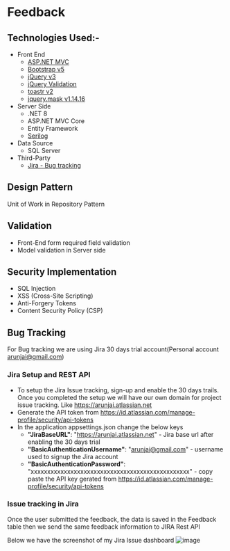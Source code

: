 # Feedback

## Technologies Used:-
- Front End
  - [ASP.NET MVC](https://dotnet.microsoft.com/en-us/apps/aspnet)
  - [Bootstrap v5](https://getbootstrap.com/)
  - [jQuery v3](https://jquery.com/)
  - [jQuery Validation](https://jqueryvalidation.org/)
  - [toastr v2](https://github.com/CodeSeven/toastr)
  - [jquery.mask v1.14.16](https://igorescobar.github.io/jQuery-Mask-Plugin/)
- Server Side
  - .NET 8
  - ASP.NET MVC Core
  - Entity Framework
  - [Serilog](https://serilog.net/)
- Data Source
  - SQL Server
- Third-Party
  - [Jira - Bug tracking](https://www.atlassian.com/software/jira)
 
## Design Pattern
Unit of Work in Repository Pattern

## Validation
- Front-End form required field validation
- Model validation in Server side

## Security Implementation
- SQL Injection
- XSS (Cross-Site Scripting)
- Anti-Forgery Tokens
- Content Security Policy (CSP)

## Bug Tracking
For Bug tracking we are using Jira 30 days trial account(Personal account arunjai@gmail.com)

### Jira Setup and REST API
- To setup the Jira Issue tracking, sign-up and enable the 30 days trails. Once you completed the setup we will have our own domain for project issue tracking. Like https://arunjai.atlassian.net
- Generate the API token from https://id.atlassian.com/manage-profile/security/api-tokens
- In the application appsettings.json change the below keys
  - **"JiraBaseURL"**: "https://arunjai.atlassian.net" - Jira base url after enabling the 30 days trial
  - **"BasicAuthenticationUsername"**: "arunjai@gmail.com" - username used to signup the Jira account
  - **"BasicAuthenticationPassword"**: "xxxxxxxxxxxxxxxxxxxxxxxxxxxxxxxxxxxxxxxxxxxxxxxx" - copy paste the API key gerated from https://id.atlassian.com/manage-profile/security/api-tokens
 
### Issue tracking in Jira
Once the user submitted the feedback, the data is saved in the Feedback table then we send the same feedback information to JIRA Rest API

Below we have the screenshot of my Jira Issue dashboard
![image](https://github.com/user-attachments/assets/cbafe46b-a809-48dc-90ae-11159cfe7ebe)


